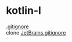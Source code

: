 # kotlin-l

[.gitignore](/.gitignore)  
clone [JetBrains.gitignore](https://github.com/github/gitignore/blob/master/Global/JetBrains.gitignore)  
